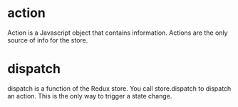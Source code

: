 # action

Action is a Javascript object that contains information. Actions are the only source of info for the store.

# dispatch 

dispatch is a function of the Redux store. You call store.dispatch to dispatch an action. This is the only way to trigger a state change.